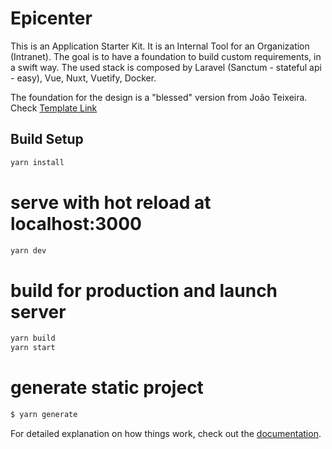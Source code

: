 # Epicenter

This is an Application Starter Kit. It is an Internal Tool for an Organization (Intranet).
The goal is to have a foundation to build custom requirements, in a swift way.
The used stack is composed by Laravel (Sanctum - stateful api - easy), Vue, Nuxt, Vuetify, Docker.

The foundation for the design is a "blessed" version from João Teixeira. Check [Template Link](https://store.vuetifyjs.com/products/lux-admin-pro)

## Build Setup

```bash
yarn install
```

# serve with hot reload at localhost:3000
```bash
yarn dev
```

# build for production and launch server
```bash
yarn build
yarn start
```

# generate static project
```bash
$ yarn generate
```

For detailed explanation on how things work, check out the [documentation](https://nuxtjs.org).
